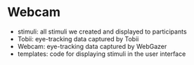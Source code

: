 # Webcam

- stimuli: all stimuli we created and displayed to participants
- Tobii: eye-tracking data captured by Tobii
- Webcam: eye-tracking data captured by WebGazer
- templates: code for displaying stimuli in the user interface
